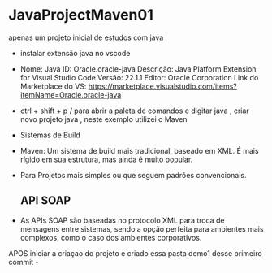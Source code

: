 # JavaProjectMaven01
 apenas um projeto inicial de estudos com java

- instalar extensão java no vscode 
- Nome: Java
ID: Oracle.oracle-java
Descrição: Java Platform Extension for Visual Studio Code
Versão: 22.1.1
Editor: Oracle Corporation
Link do Marketplace do VS: https://marketplace.visualstudio.com/items?itemName=Oracle.oracle-java

- ctrl + shift + p / para abrir a paleta de comandos e digitar java , criar novo projeto java , neste exemplo utilizei o Maven
- Sistemas de Build
- Maven: Um sistema de build mais tradicional, baseado em XML. É mais rígido em sua estrutura, mas ainda é muito popular.
- Para Projetos mais simples ou que seguem padrões convencionais.
  

  ## API SOAP 
- As APIs SOAP são baseadas no protocolo XML para troca de mensagens entre sistemas, sendo a opção perfeita para ambientes mais complexos, como o caso dos ambientes corporativos.

APOS iniciar a criaçao do projeto e criado essa pasta demo1 desse primeiro commit - 